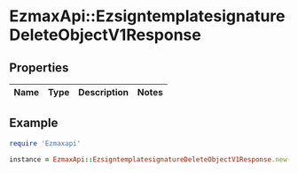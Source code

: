 # EzmaxApi::EzsigntemplatesignatureDeleteObjectV1Response

## Properties

| Name | Type | Description | Notes |
| ---- | ---- | ----------- | ----- |

## Example

```ruby
require 'Ezmaxapi'

instance = EzmaxApi::EzsigntemplatesignatureDeleteObjectV1Response.new()
```

